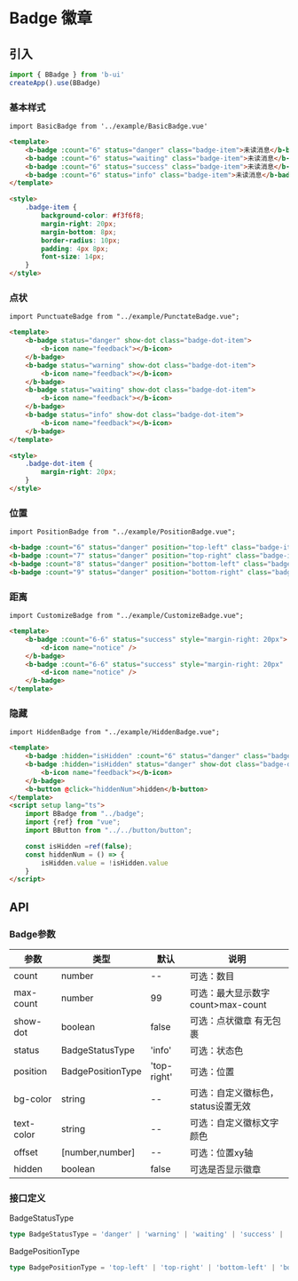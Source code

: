 # Badge 徽章

## 引入

```js
import { BBadge } from 'b-ui'
createApp().use(BBadge)
```

### 基本样式

```vue
import BasicBadge from '../example/BasicBadge.vue'
```

```html
<template>
    <b-badge :count="6" status="danger" class="badge-item">未读消息</b-badge>
    <b-badge :count="6" status="waiting" class="badge-item">未读消息</b-badge>
    <b-badge :count="6" status="success" class="badge-item">未读消息</b-badge>
    <b-badge :count="6" status="info" class="badge-item">未读消息</b-badge>
</template>

<style>
    .badge-item {
        background-color: #f3f6f8;
        margin-right: 20px;
        margin-bottom: 8px;
        border-radius: 10px;
        padding: 4px 8px;
        font-size: 14px;
    }
</style>
```

### 点状

```vue
import PunctuateBadge from "../example/PunctateBadge.vue";
```

```html
<template>
    <b-badge status="danger" show-dot class="badge-dot-item">
        <b-icon name="feedback"></b-icon>
    </b-badge>
    <b-badge status="warning" show-dot class="badge-dot-item">
        <b-icon name="feedback"></b-icon>
    </b-badge>
    <b-badge status="waiting" show-dot class="badge-dot-item">
        <b-icon name="feedback"></b-icon>
    </b-badge>
    <b-badge status="info" show-dot class="badge-dot-item">
        <b-icon name="feedback"></b-icon>
    </b-badge>
</template>

<style>
    .badge-dot-item {
        margin-right: 20px;
    }
</style>
```
### 位置

```vue
import PositionBadge from "../example/PositionBadge.vue";
```

```html
<b-badge :count="6" status="danger" position="top-left" class="badge-item">未读消息</b-badge>
<b-badge :count="7" status="danger" position="top-right" class="badge-item">未读消息</b-badge>
<b-badge :count="8" status="danger" position="bottom-left" class="badge-item">未读消息</b-badge>
<b-badge :count="9" status="danger" position="bottom-right" class="badge-item">未读消息</b-badge>
```

### 距离

```vue
import CustomizeBadge from "../example/CustomizeBadge.vue";
```

```html
<template>
    <b-badge :count="6-6" status="success" style="margin-right: 20px">
        <d-icon name="notice" />
    </b-badge>
    <b-badge :count="6-6" status="success" style="margin-right: 20px" :offset="[-10,0]">
        <d-icon name="notice" />
    </b-badge>
</template>
```

### 隐藏

```vue
import HiddenBadge from "../example/HiddenBadge.vue";
```

```html
<template>
    <b-badge :hidden="isHidden" :count="6" status="danger" class="badge-item">未读消息</b-badge>
    <b-badge :hidden="isHidden" status="danger" show-dot class="badge-dot-item">
        <b-icon name="feedback"></b-icon>
    </b-badge>
    <b-button @click="hiddenNum">hidden</b-button>
</template>
<script setup lang="ts">
    import BBadge from "../badge";
    import {ref} from "vue";
    import BButton from "../../button/button";

    const isHidden =ref(false);
    const hiddenNum = () => {
        isHidden.value = !isHidden.value
    }
</script>

```

## API

### Badge参数
| 参数         | 类型                | 默认          | 说明                        |
|------------|-------------------|-------------|---------------------------|
| count      | number            | --          | 可选：数目                     |
| max-count  | number            | 99          | 可选：最大显示数字 count>max-count |
| show-dot   | boolean           | false       | 可选：点状徽章 有无包裹              |
| status     | BadgeStatusType   | 'info'      | 可选：状态色                    |
| position   | BadgePositionType | 'top-right' | 可选：位置                     |
| bg-color   | string            | --          | 可选：自定义徽标色，status设置无效      |
| text-color | string            | --          | 可选：自定义徽标文字颜色              |
| offset     | [number,number]   | --          | 可选：位置xy轴                  |
| hidden     | boolean           | false       | 可选是否显示徽章                  |

### 接口定义

BadgeStatusType
```ts
type BadgeStatusType = 'danger' | 'warning' | 'waiting' | 'success' | 'info' | 'common';
```
BadgePositionType 
```ts
type BadgePositionType = 'top-left' | 'top-right' | 'bottom-left' | 'bottom-right';
```
